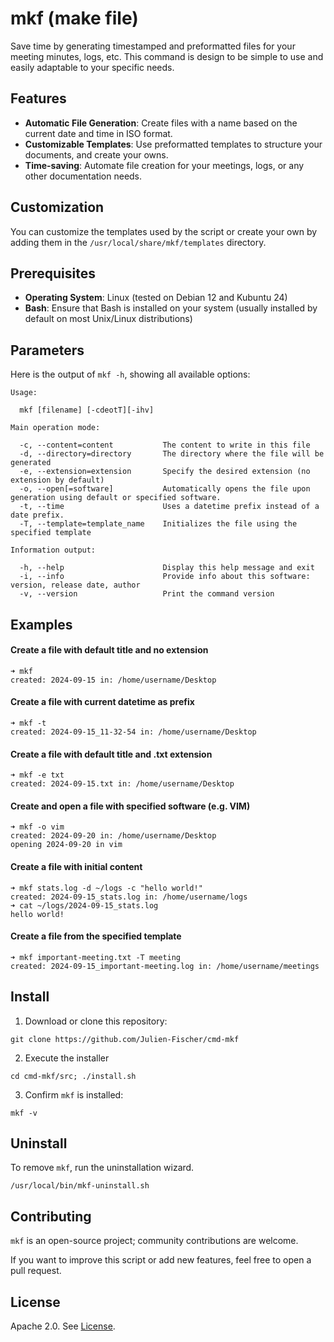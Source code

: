 # mkf (make file)

Save time by generating timestamped and preformatted files for your meeting minutes, logs, etc.
This command is design to be simple to use and easily adaptable to your specific needs.

## Features

- **Automatic File Generation**: Create files with a name based on the current date and time in ISO format.
- **Customizable Templates**: Use preformatted templates to structure your documents, and create your owns.
- **Time-saving**: Automate file creation for your meetings, logs, or any other documentation needs.

## Customization

You can customize the templates used by the script or create your own by adding them in the `/usr/local/share/mkf/templates` directory.


## Prerequisites

- **Operating System**: Linux (tested on Debian 12 and Kubuntu 24)
- **Bash**: Ensure that Bash is installed on your system (usually installed by default on most Unix/Linux distributions)

## Parameters

Here is the output of `mkf -h`, showing all available options:

```
Usage:

  mkf [filename] [-cdeotT][-ihv]

Main operation mode:

  -c, --content=content           The content to write in this file
  -d, --directory=directory       The directory where the file will be generated
  -e, --extension=extension       Specify the desired extension (no extension by default)
  -o, --open[=software]           Automatically opens the file upon generation using default or specified software.
  -t, --time                      Uses a datetime prefix instead of a date prefix.
  -T, --template=template_name    Initializes the file using the specified template
  
Information output:
  
  -h, --help                      Display this help message and exit
  -i, --info                      Provide info about this software: version, release date, author
  -v, --version                   Print the command version
```


## Examples

#### Create a file with default title and no extension
```
➜ mkf
created: 2024-09-15 in: /home/username/Desktop
```

#### Create a file with current datetime as prefix
```
➜ mkf -t
created: 2024-09-15_11-32-54 in: /home/username/Desktop
```

#### Create a file with default title and .txt extension
```
➜ mkf -e txt
created: 2024-09-15.txt in: /home/username/Desktop
```

#### Create and open a file with specified software (e.g. VIM)
```
➜ mkf -o vim
created: 2024-09-20 in: /home/username/Desktop
opening 2024-09-20 in vim
```

#### Create a file with initial content
```
➜ mkf stats.log -d ~/logs -c "hello world!"
created: 2024-09-15_stats.log in: /home/username/logs
➜ cat ~/logs/2024-09-15_stats.log 
hello world!
```

#### Create a file from the specified template
```
➜ mkf important-meeting.txt -T meeting
created: 2024-09-15_important-meeting.log in: /home/username/meetings
```

## Install

1. Download or clone this repository:
```
git clone https://github.com/Julien-Fischer/cmd-mkf
```

2. Execute the installer
```
cd cmd-mkf/src; ./install.sh
```

3. Confirm `mkf` is installed:
```
mkf -v
```

## Uninstall

To remove `mkf`, run the uninstallation wizard.
```
/usr/local/bin/mkf-uninstall.sh
```

## Contributing

`mkf` is an open-source project; community contributions are welcome.

If you want to improve this script or add new features, feel free to open a pull request.

## License

Apache 2.0. See [License](https://github.com/Julien-Fischer/cmd-mkf/blob/master/LICENSE).

